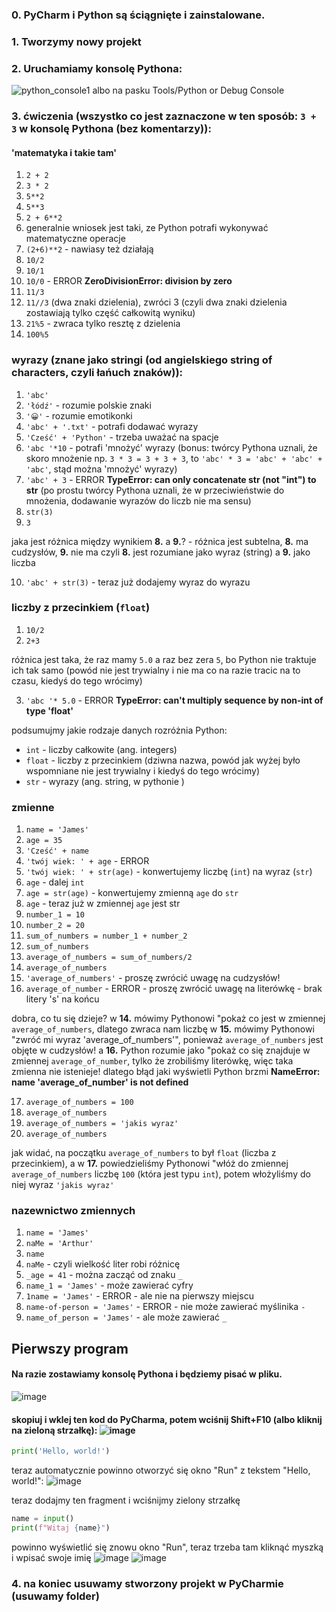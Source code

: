 ### 0. PyCharm i Python są ściągnięte i zainstalowane.


### 1. Tworzymy nowy projekt

### 2. Uruchamiamy konsolę Pythona:
![python_console1](https://user-images.githubusercontent.com/20053756/212992486-5a4abfa8-0ebf-4ac6-9bbc-64c08980a8d8.png)
albo na pasku Tools/Python or  Debug Console
### 3. ćwiczenia (wszystko co jest zaznaczone w ten sposób: `3 + 3` w konsolę Pythona (bez komentarzy)):
#### 'matematyka i takie tam'

1. `2 + 2`
2. `3 * 2`
3. `5**2`
4. `5**3`
5. `2 + 6**2` 
6. generalnie wniosek jest taki, ze Python potrafi wykonywać matematyczne operacje
7. `(2+6)**2` - nawiasy też działają
8. `10/2`
9. `10/1`
10. `10/0` - ERROR **ZeroDivisionError: division by zero**
11. `11/3`
12. `11//3` (dwa znaki dzielenia), zwróci 3 (czyli dwa znaki dzielenia zostawiają tylko część całkowitą wyniku)
13. `21%5` - zwraca tylko resztę z dzielenia
14. `100%5`
### wyrazy (znane jako stringi (od angielskiego string of characters, czyli łańuch znaków)):
1. `'abc'`
2. `'łódź'` - rozumie polskie znaki
3. `'😀'` - rozumie emotikonki
4. `'abc' + '.txt'` - potrafi dodawać wyrazy
5. `'Cześć' + 'Python'` - trzeba uważać na spacje
6. `'abc '*10` - potrafi 'mnożyć' wyrazy (bonus: twórcy Pythona uznali, że skoro mnożenie np. `3 * 3 = 3 + 3 + 3`, to `'abc' * 3 = 'abc' + 'abc' + 'abc'`, stąd można 'mnożyć' wyrazy)
7. `'abc' + 3` - ERROR **TypeError: can only concatenate str (not "int") to str** (po prostu twórcy Pythona uznali, że w przeciwieństwie do mnożenia, dodawanie wyrazów do liczb nie ma sensu)
8. `str(3)` 
9. `3`

jaka jest różnica między wynikiem **8.** a **9.**? - różnica jest subtelna, **8.** ma cudzysłów, **9.** nie ma
czyli **8.** jest rozumiane jako wyraz (string) a **9.** jako liczba

10. `'abc' + str(3)` - teraz już dodajemy wyraz do wyrazu 

### liczby z przecinkiem (`float`)
1. `10/2`
2. `2+3`

różnica jest taka, że raz mamy `5.0` a raz bez zera `5`, bo Python nie traktuje ich tak samo (powód nie jest trywialny i nie ma co na razie tracic na to czasu, kiedyś do tego wrócimy)

3. `'abc '* 5.0` - ERROR **TypeError: can't multiply sequence by non-int of type 'float'**

podsumujmy jakie rodzaje danych rozróżnia Python:
- `int` - liczby całkowite (ang. integers)
- `float` - liczby z przecinkiem (dziwna nazwa, powód jak wyżej było wspomniane nie jest trywialny i kiedyś do tego wrócimy)
- `str` - wyrazy (ang. string, w pythonie )

### zmienne
1. `name = 'James'`
2. `age = 35`
3. `'Cześć' + name`
4. `'twój wiek: ' + age` - ERROR
5. `'twój wiek: ' + str(age)` - konwertujemy liczbę (`int`) na wyraz (`str`)
6. `age` - dalej `int`
7. `age = str(age)` - konwertujemy zmienną `age` do `str`
8. `age` - teraz już w zmiennej `age` jest str
9. `number_1 = 10`
10. `number_2 = 20`
11. `sum_of_numbers = number_1 + number_2`
12. `sum_of_numbers`
13. `average_of_numbers = sum_of_numbers/2`
14. `average_of_numbers`
15. `'average_of_numbers'` - proszę zwrócić uwagę na cudzysłów!
16. `average_of_number` - ERROR - proszę zwrócić uwagę na literówkę - brak litery 's' na końcu

dobra, co tu się dzieje? w **14.** mówimy Pythonowi "pokaż co jest w zmiennej `average_of_numbers`, dlatego zwraca nam liczbę
w **15.** mówimy Pythonowi "zwróć mi wyraz 'average_of_numbers'", ponieważ `average_of_numbers` jest objęte w cudzysłów!
a **16.** Python rozumie jako "pokaż co się znajduje w zmiennej `average_of_number`, tylko że zrobiliśmy literówkę, więc taka zmienna nie istenieje! dlatego błąd jaki wyświetli Python brzmi **NameError: name 'average_of_number' is not defined**

17. `average_of_numbers = 100`
18. `average_of_numbers`
19. `average_of_numbers = 'jakis wyraz'`
20. `average_of_numbers`

jak widać, na początku `average_of_numbers` to był `float` (liczba z przecinkiem), a w **17.** powiedzieliśmy Pythonowi "włóż do zmiennej `average_of_numbers` liczbę `100` (która jest typu `int`), potem włożyliśmy do niej wyraz `'jakis wyraz'`

### nazewnictwo zmiennych
1. `name = 'James'`
2. `naMe = 'Arthur'`
3. `name`
4. `naMe` - czyli wielkość liter robi różnicę
5. `_age = 41` - można zacząć od znaku `_`
6. `name_1 = 'James'` - może zawierać cyfry
7. `1name = 'James'` - ERROR - ale nie na pierwszy miejscu
8. `name-of-person = 'James'` - ERROR - nie może zawierać myślinika `-`
9. `name_of_person = 'James'` - ale może zawierać `_`



## Pierwszy program
#### Na razie zostawiamy konsolę Pythona i będziemy pisać w pliku.
![image](https://user-images.githubusercontent.com/20053756/213012720-b409902a-a17e-4401-bb90-aca44579a8b7.png)

#### skopiuj i wklej ten kod do PyCharma, potem wciśnij Shift+F10 (albo kliknij na zieloną strzałkę): ![image](https://user-images.githubusercontent.com/20053756/213014317-d1b11d0f-53d3-47c9-b313-c73a245f9b7a.png)


```python
print('Hello, world!')
```
teraz automatycznie powinno otworzyć się okno "Run" z tekstem "Hello, world!": ![image](https://user-images.githubusercontent.com/20053756/213014709-12bc2317-2d60-48f3-a940-a1fbb6325afa.png)

teraz dodajmy ten fragment i wciśnijmy zielony strzałkę 
```python
name = input()
print(f"Witaj {name}")
```
powinno wyświetlić się znowu okno "Run", teraz trzeba tam kliknąć myszką i wpisać swoje imię
![image](https://user-images.githubusercontent.com/20053756/213017660-5a489df2-ffa9-41b6-a261-b17ef65ff63e.png)
![image](https://user-images.githubusercontent.com/20053756/213017859-c31a12bb-9e05-48f9-be6a-a219480c9235.png)


### 4. na koniec usuwamy stworzony projekt w PyCharmie (usuwamy folder)
